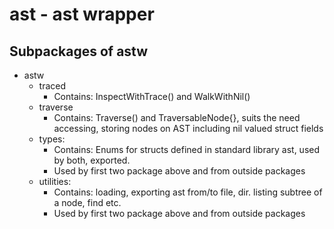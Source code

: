 # ast - ast wrapper

## Subpackages of astw

-   astw
    -   traced
        -   Contains: InspectWithTrace() and WalkWithNil()
    -   traverse
        -   Contains: Traverse() and TraversableNode{}, suits the need accessing, storing nodes on AST including nil valued struct fields
    -   types:
        -   Contains: Enums for structs defined in standard library ast, used by both, exported.
        -   Used by first two package above and from outside packages
    -   utilities:
        -   Contains: loading, exporting ast from/to file, dir. listing subtree of a node, find etc.
        -   Used by first two package above and from outside packages
